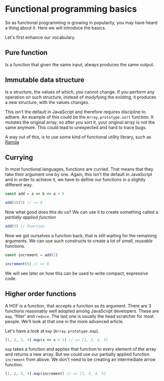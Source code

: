 # Functional programming basics
So as functional programming is growing in popularity, you may have heard a thing about it.
Here we will introduce the basics.

Let's first enhance our vocabulary.

## Pure function
Is a function that given the same input, always produces the same output.

## Immutable data structure
Is a structure, the values of which, you cannot change.
If you perform any operation on such structure, instead of modyfying the existing, it produces a new structure, with the values changes.

This isn't the default in JavaScript and therefore requires discipline to adhere.
An example of this could be the `Array.prototype.sort` function. It mutates the original array, so after you sort it, your original array is not the same anymore. This could lead to unexpected and hard to trace bugs.

A way out of this, is to use some kind of functional utility library, such as [Ramda](https://ramdajs.com/)

## Currying
In most functional languages, functions are curried. That means that they take their argument one by one.
Again, this isn't the default in JavaScript and in order to achieve it, we have to define our functions in a slightly different way.
```js
const add = a => b => a + 5

add(5)(3) // => 8
```
Now what good does this do us?
We can use it to create something called a *partially applied function*
```js
add(5) // Function
```
Now we got ourselves a function back, that is still waiting for the remaining arguments.
We can use such constructs to create a lot of *small*, *reusable* functions.
```js
const increment = add(1)

increment(5) // => 6
```
We will see later on how this can be used to write compact, expressive code.

## Higher order functions
A HOF is a function, that accepts a function as its argument. There are 3 functions reasonably well adopted among JavaScript developers. These are `map`, 'filter' and `reduce`. The last one is usually the head scratcher for most people. We'll look at that one in the more advanced article.

Let's have a look at `map` (`Array.prototype.map`).
```js
[1, 2, 3, 4].map(x => x + 1) // => [2, 3, 4, 5]
```
`map` takes a function and applies that function to every element of the array and returns a new array.
But we could use our partially applied function `increment` from above. We don't need to be creating an intermediate arrow function.
```js
[1, 2, 3, 4].map(increment) // => [2, 3, 4, 5]
```
